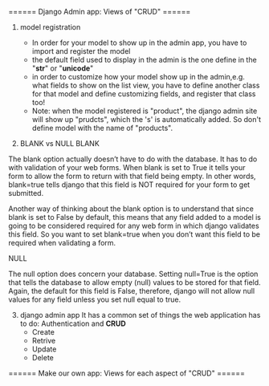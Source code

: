 ====== Django Admin app: Views of "CRUD" ======

1. model registration
    - In order for your model to show up in the admin app, you have to import and register the model
    - the default field used to display in the admin is the one define in the "__str__" or "__unicode__"
    - in order to customize how your model show up in the admin,e.g. what fields to show on the list view,  you have to define another class for that model and define customizing fields, and register that class too!
    - Note: when the model registered is "product", the django admin site will show up "prudcts", which the 's' is automatically added. So don't define model with the name of "products".
    
2. BLANK vs NULL 
BLANK

The blank option actually doesn’t have to do with the database.  It has to do with validation of your web forms.  When blank is set to True it tells your form to allow the form to return with that field being empty.  In other words, blank=true tells django that this field is NOT required for your form to get submitted.

Another way of thinking about the blank option is to understand that since blank is set to False by default, this means that any field added to a model is going to be considered required for any web form in which django validates this field.  So you want to set blank=true when you don’t want this field to be required when validating a form.

NULL

The null option does concern your database.  Setting null=True is the option that tells the database to allow empty (null) values to be stored for that field.  Again, the default for this field is False, therefore, django will not allow null values for any field unless you set null equal to true.

3. django admin app 
   It has a common set of things the web application has to do: Authentication and **CRUD**
    - Create
    - Retrive
    - Update
    - Delete
    
====== Make our own app: Views for each aspect of "CRUD" ======

